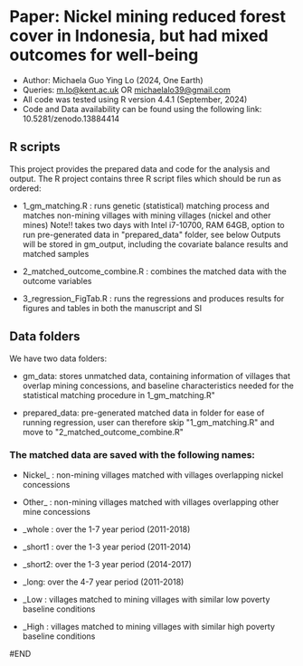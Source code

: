 # Paper:   Nickel mining reduced forest cover in Indonesia, but had mixed outcomes for well-being  

- Author: Michaela Guo Ying Lo (2024, One Earth) 
- Queries: m.lo@kent.ac.uk OR michaelalo39@gmail.com
- All code was tested using R version 4.4.1 (September, 2024)
- Code and Data availability can be found using the following link: 10.5281/zenodo.13884414 

## R scripts 
 This project provides the prepared data and code for the analysis and output. The R project contains three R script files which should be run as ordered:
- 1_gm_matching.R :  runs genetic (statistical) matching process and matches non-mining villages with mining villages (nickel and other mines)
                    Note!! takes two days with Intel i7-10700, RAM 64GB, option to run pre-generated data in "prepared_data" folder, see below 
                    Outputs will be stored in gm_output, including the covariate balance results and matched samples 

- 2_matched_outcome_combine.R :  combines the matched data with the outcome variables

- 3_regression_FigTab.R :  runs the regressions and produces results for figures and tables in both the manuscript and SI

## Data folders 
 We have two data folders: 
- gm_data:  stores unmatched data, containing information of villages
           that overlap mining concessions, and baseline characteristics
           needed for the statistical matching procedure in 1_gm_matching.R"

- prepared_data:  pre-generated matched data in folder for ease of
                 running regression, user can therefore skip "1_gm_matching.R" 
                 and move to "2_matched_outcome_combine.R"

 ### The matched data are saved with the following names:
 - Nickel_ : non-mining villages matched with villages overlapping nickel
           concessions
 - Other_ :  non-mining villages matched with villages overlapping other mine
           concessions

- _whole : over the 1-7 year period (2011-2018)
- _short1 : over the 1-3 year period (2011-2014)
- _short2: over the 1-3 year period (2014-2017)
- _long: over the 4-7 year period (2011-2018)

- _Low :  villages matched to mining villages with similar low poverty baseline
        conditions
- _High : villages matched to mining villages with similar high poverty baseline
        conditions

#END
